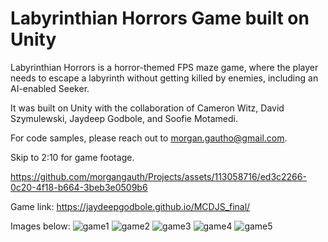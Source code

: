 # Labyrinthian Horrors Game built on Unity

Labyrinthian Horrors is a horror-themed FPS maze game, where the player needs to escape a labyrinth without getting killed by enemies, including an AI-enabled Seeker.

It was built on Unity with the collaboration of Cameron Witz, David Szymulewski, Jaydeep Godbole, and Soofie Motamedi.

For code samples, please reach out to morgan.gautho@gmail.com.

Skip to 2:10 for game footage.

https://github.com/morgangauth/Projects/assets/113058716/ed3c2266-0c20-4f18-b664-3beb3e0509b6

Game link: https://jaydeepgodbole.github.io/MCDJS_final/

Images below:
![game1](https://github.com/morgangauth/Projects/assets/113058716/c4d04f30-ef7a-42b1-bbb8-abecf976a184)
![game2](https://github.com/morgangauth/Projects/assets/113058716/8f299d22-9a64-4d65-907c-ad5a8269e953)
![game3](https://github.com/morgangauth/Projects/assets/113058716/39302d6b-c4bb-446b-9178-651ed512c594)
![game4](https://github.com/morgangauth/Projects/assets/113058716/ac4874d5-e86f-4f46-9dc7-075d1f2fa35b)
![game5](https://github.com/morgangauth/Projects/assets/113058716/81643797-e9bb-4d81-ab3a-a510eac072db)





